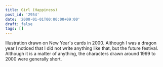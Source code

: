 ```yaml
---
title: Girl (Happiness)
post_id: '2954'
date: '2000-01-01T00:00:00+09:00'
draft: false
tags: []
---
```


Illustration drawn on New Year's cards in 2000. Although I was a dragon year I noticed that I did not write anything like that, but the future festival. Although it is a matter of anything, the characters drawn around 1999 to 2000 were generally short.